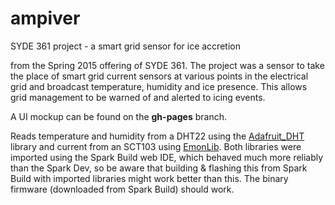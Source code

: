 # ampiver
SYDE 361 project - a smart grid sensor for ice accretion

from the Spring 2015 offering of SYDE 361. The project was a sensor to take the
place of smart grid current sensors at various points in the electrical grid and
broadcast temperature, humidity and ice presence. This allows grid management to
be warned of and alerted to icing events.

A UI mockup can be found on the **gh-pages** branch.

Reads temperature and humidity from a DHT22 using the
[Adafruit_DHT](https://github.com/russgrue/Adafruit_DHT_Library) library and
current from an SCT103 using [EmonLib](https://github.com/cinezaster/emonlib).
Both libraries were imported using the Spark Build web IDE, which behaved much
more reliably than the Spark Dev, so be aware that building & flashing this
from Spark Build with imported libraries might work better than this. The
binary firmware (downloaded from Spark Build) should work.